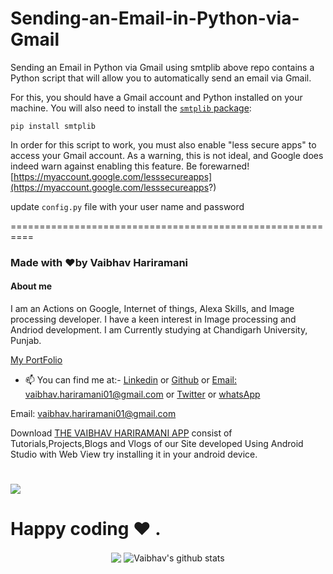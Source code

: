 # Sending-an-Email-in-Python-via-Gmail
Sending an Email in Python via Gmail using smtplib
 above repo contains a Python script that will allow you to automatically send an email via Gmail. 
 
 For this, you should have a Gmail account and Python installed on your machine. You will also need to install the [`smtplib` package](https://docs.python.org/2/library/smtplib.html):
 
 `
 pip install smtplib
 `

In order for this script to work, you must also enable "less secure apps" to access your Gmail account. As a warning, this is not ideal, and Google does indeed warn against enabling this feature. Be forewarned!
[https://myaccount.google.com/lesssecureapps](https://myaccount.google.com/lesssecureapps?)



update `config.py` file with your user name and password

==========================================================
### Made with ❤️by Vaibhav Hariramani
#### About me

I am an Actions on Google, Internet of things, Alexa Skills, and Image processing developer.
I have a keen interest in Image processing and Andriod development.
I am Currently studying at  Chandigarh University, Punjab.

[My PortFolio](https://vaibhavhariaramani.github.io/)
- 📫 You can find me at:- [Linkedin](https://www.linkedin.com/in/vaibhav-hariramani-087488186/) or [Github](https://github.com/vaibhavhariaramani) or [Email: vaibhav.hariramani01@gmail.com](mailto:vaibhav.hariramani01@gmail.com) or <a href="https://twitter.com/vaibhavhariram2">Twitter</a>  or [whatsApp](wa.me/+917790991077)

Email: [vaibhav.hariramani01@gmail.com](mailto:vaibhav.hariramani01@gmail.com)

Download [THE VAIBHAV HARIRAMANI APP](https://github.com/vaibhavhariaramani/The-Vaibhav-Hariramani-App/raw/master/vaibhav%20hariramani%20app.apk) consist of Tutorials,Projects,Blogs and Vlogs of our Site developed Using Android Studio with Web View try installing it in your android device.


# [<img src="https://github.com/vaibhavhariaramani/vaibhavhariaramani/blob/master/icon/gh-bannner-light.png">](https://github.com/vaibhavhariaramani/The-Vaibhav-Hariramani-App/raw/master/vaibhav%20hariramani%20app.apk) 
#   Happy coding ❤️ .


<p align="center">
  <img align="center" src="https://github-readme-stats.vercel.app/api/top-langs/?username=vaibhavhariaramani&theme=radical&line_height=10&hide_langs_below=1&layout=compact" />
  <img align="center" src="https://github-readme-stats.vercel.app/api?username=vaibhavhariaramani&show_icons=true&theme=radical&line_height=21" alt="Vaibhav's github stats"/>
</p>
<br>
